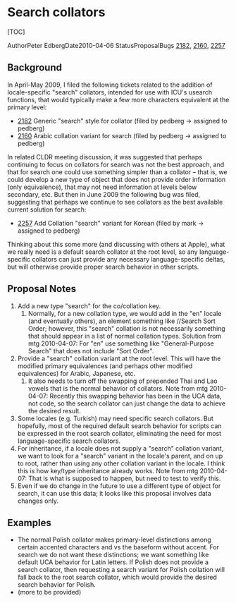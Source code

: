 # Search collators

[TOC]

AuthorPeter EdbergDate2010-04-06
StatusProposalBugs
[2182](http://unicode.org/cldr/trac/ticket/2182),
[2160](http://unicode.org/cldr/trac/ticket/2160),
[2257](http://unicode.org/cldr/trac/ticket/2257)

## Background

In April-May 2009, I filed the following tickets related to the addition of
locale-specific "search" collators, intended for use with ICU's usearch
functions, that would typically make a few more characters equivalent at the
primary level:

*   [2182](http://unicode.org/cldr/trac/ticket/2182) Generic "search" style for
    collator (filed by pedberg → assigned to pedberg)
*   [2160](http://unicode.org/cldr/trac/ticket/2160) Arabic collation variant
    for search (filed by pedberg → assigned to pedberg)

In related CLDR meeting discussion, it was suggested that perhaps continuing to
focus on collators for search was not the best approach, and that for search one
could use something simpler than a collator – that is, we could develop a new
type of object that does not provide order information (only equivalence), that
may not need information at levels below secondary, etc. But then in June 2009
the following bug was filed, suggesting that perhaps we continue to see
collators as the best available current solution for search:

*   [2257](http://unicode.org/cldr/trac/ticket/2257) Add Collation "search"
    variant for Korean (filed by mark → assigned to pedberg)

Thinking about this some more (and discussing with others at Apple), what we
really need is a default search collator at the root level, so any
language-specific collators can just provide any necessary language-specific
deltas, but will otherwise provide proper search behavior in other scripts.

## Proposal Notes

1.  Add a new type "search" for the co/collation key.
    1.  Normally, for a new collation type, we would add in the "en" locale (and
        eventually others), an element something like
        <localeDisplayNames>/<types>/<type type="search" key="collation">Search
        Sort Order</type>; however, this "search" collation is not necessarily
        something that should appear in a list of normal collation types.
        Solution from mtg 2010-04-07: For "en" use something like
        "General-Purpose Search" that does not include "Sort Order".
2.  Provide a "search" collation variant at the root level. This will have the
    modified primary equivalences (and perhaps other modified equivalences) for
    Arabic, Japanese, etc.
    1.  It also needs to turn off the swapping of prepended Thai and Lao vowels
        that is the normal behavior of collators. Note from mtg 2010-04-07:
        Recently this swapping behavior has been in the UCA data, not code, so
        the search collator can just change the data to achieve the desired
        result.
3.  Some locales (e.g. Turkish) may need specific search collators. But
    hopefully, most of the required default search behavior for scripts can be
    expressed in the root search collator, eliminating the need for most
    language-specific search collators.
4.  For inheritance, if a locale does not supply a "search" collation variant,
    we want to look for a "search" variant in the locale's parent, and on up to
    root, rather than using any other collation variant in the locale. I think
    this is how key/type inheritance already works. Note from mtg 2010-04-07:
    That is what is supposed to happen, but need to test to verify this.
5.  Even if we do change in the future to use a different type of object for
    search, it can use this data; it looks like this proposal involves data
    changes only.

## Examples

*   The normal Polish collator makes primary-level distinctions among certain
    accented characters and vs the baseform without accent. For search we do not
    want these distinctions; we want something like default UCA behavior for
    Latin letters. If Polish does not provide a search collator, then requesting
    a search variant for Polish collation will fall back to the root search
    collator, which would provide the desired search behavior for Polish.
*   (more to be provided)
